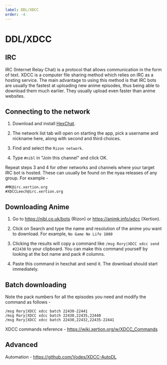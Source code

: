 ```yaml
---
label: DDL/XDCC
order: -4
---
```


# DDL/XDCC

## IRC

IRC (Internet Relay Chat) is a protocol that allows communication in the form of text. XDCC is a computer file sharing method which relies on IRC as a hosting service. The main advantage to using this method is that IRC bots are usually the fastest at uploading new anime episodes, thus being able to download them much earlier. They usually upload even faster than anime websites.

## Connecting to the network

1. Download and install [HexChat](https://hexchat.github.io/).

2. The network list tab will open on starting the app, pick a username and nickname here, along with second and third choices.

3. Find and select the `Rizon network`.

4. Type `#nibl` in "Join this channel" and click OK.

Repeat steps 3 and 4 for other networks and channels where your target IRC bot is hosted. These can usually be found on the nyaa releases of any group. For example -

```
#MK@irc.xertion.org
#XDCCLeech@irc.xertion.org
```

## Downloading Anime

1. Go to https://nibl.co.uk/bots (Rizon) or https://animk.info/xdcc (Xertion).

2. Click on Search and type the name and resolution of the anime you want to download. For example, `No Game No Life 1080`

3. Clicking the results will copy a command like `/msg Rory|XDCC xdcc send #22430` to your clipboard. You can make this command yourself by looking at the bot name and pack # columns.

4. Paste this command in hexchat and send it. The download should start immediately.

## Batch downloading

Note the pack numbers for all the episodes you need and modify the command as follows -

```
/msg Rory|XDCC xdcc batch 22430-22441
/msg Rory|XDCC xdcc batch 22430,22435,22440
/msg Rory|XDCC xdcc batch 22430,22432,22435-22441
```

XDCC commands reference - https://wiki.xertion.org/w/XDCC_Commands

## Advanced

Automation - https://github.com/Vodes/XDCC-AutoDL
